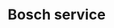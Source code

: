 ---
title: "Bosch service"
url: /ciudad-autonoma-de-buenos-aires/bosch-service/
shop: Autowerkstatt
---
